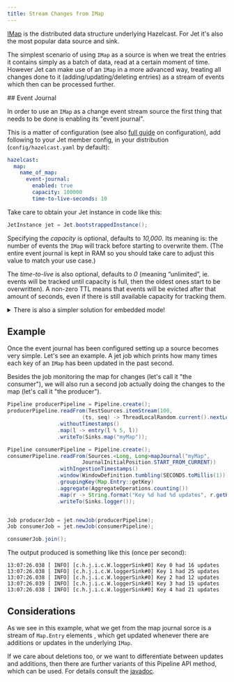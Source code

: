 ```yaml
---
title: Stream Changes from IMap
---
```


[IMap](https://docs.hazelcast.org/docs/latest-dev/javadoc/com/hazelcast/map/IMap.html)
is the distributed data structure underlying Hazelcast. For Jet it's
also the most popular data source and sink.

The simplest scenario of using `IMap` as a source is when we treat the
entries it contains simply as a batch of data, read at a certain moment
of time. However Jet can make use of an `IMap` in a more advanced way,
treating all changes done to it (adding/updating/deleting entries) as
a stream of events which then can be processed further.

## Event Journal

In order to use an `IMap` as a change event stream source the first
thing that needs to be done is enabling its "event journal".

This is a matter of configuration (see also
[full guide](https://jet-start.sh/docs/operations/configuration) on
configuration), add following to your Jet member config, in your
 distribution
(`config/hazelcast.yaml` by default):

```yaml
hazelcast:
  map:
    name_of_map:
      event-journal:
        enabled: true
        capacity: 100000
        time-to-live-seconds: 10
```

Take care to obtain your Jet instance in code like this:

```java
JetInstance jet = Jet.bootstrappedInstance();
```

Specifying the _capacity_ is optional, defaults to _10,000_. Its
meaning is: the number of events the `IMap` will track before starting
to overwrite them. (The entire event journal is kept in RAM so you
should take care to adjust this value to match your use case.)

The _time-to-live_ is also optional, defaults to _0_ (meaning
“unlimited”, ie. events will be tracked until capacity is full, then
the oldest ones start to be overwritten). A non-zero TTL means that
events will be evicted after that amount of seconds, even if there is
still available capacity for tracking them.

<details>
  <summary>There is also a simpler solution for embedded mode!</summary>

  When using Jet in the embedded mode the same effect can be achieved
  more simply, via programmatic configuration:

  ```java
  JetConfig cfg = new JetConfig();
  cfg.getHazelcastConfig()
     .getMapConfig("name_of_map")
     .getEventJournalConfig()
     .setEnabled(true)
     .setCapacity(1000)         // how many events to keep before evicting
     .setTimeToLiveSeconds(10); // evict events older than this
  JetInstance jet = Jet.newJetInstance(cfg);
  ```

</details>

## Example

Once the event journal has been configured setting up a source becomes
very simple. Let's see an example. A jet job which prints how many times
each key of an `IMap` has been updated in the past second.

Besides the job monitoring the map for changes (let's call it "the
consumer"), we will also run a second job actually doing the changes
to the map (let's call it "the producer").

```java
Pipeline producerPipeline = Pipeline.create();
producerPipeline.readFrom(TestSources.itemStream(100,
                        (ts, seq) -> ThreadLocalRandom.current().nextLong(0, 1000)))
                .withoutTimestamps()
                .map(l -> entry(l % 5, l))
                .writeTo(Sinks.map("myMap"));

Pipeline consumerPipeline = Pipeline.create();
consumerPipeline.readFrom(Sources.<Long, Long>mapJournal("myMap",
                        JournalInitialPosition.START_FROM_CURRENT))
                .withIngestionTimestamps()
                .window(WindowDefinition.tumbling(SECONDS.toMillis(1)))
                .groupingKey(Map.Entry::getKey)
                .aggregate(AggregateOperations.counting())
                .map(r -> String.format("Key %d had %d updates", r.getKey(), r.getValue()))
                .writeTo(Sinks.logger());


Job producerJob = jet.newJob(producerPipeline);
Job consumerJob = jet.newJob(consumerPipeline);

consumerJob.join();
```

The output produced is something like this (once per second):

```text
13:07:26.038 [ INFO] [c.h.j.i.c.W.loggerSink#0] Key 0 had 16 updates
13:07:26.038 [ INFO] [c.h.j.i.c.W.loggerSink#0] Key 1 had 25 updates
13:07:26.038 [ INFO] [c.h.j.i.c.W.loggerSink#0] Key 2 had 12 updates
13:07:26.039 [ INFO] [c.h.j.i.c.W.loggerSink#0] Key 3 had 15 updates
13:07:26.038 [ INFO] [c.h.j.i.c.W.loggerSink#0] Key 4 had 21 updates
```

## Considerations

As we see in this example, what we get from the map journal sorce is a
stream of `Map.Entry` elements , which get updated whenever there are
additions or updates in the underlying `IMap`.

If we care about deletions too, or we want to differentiate between
updates and additions, then there are further variants of this
Pipeline API method, which can be used. For details consult the
[javadoc](https://docs.hazelcast.org/docs/jet/latest-dev/javadoc/com/hazelcast/jet/pipeline/Sources.html#mapJournal-java.lang.String-com.hazelcast.jet.pipeline.JournalInitialPosition-com.hazelcast.function.FunctionEx-com.hazelcast.function.PredicateEx-).
